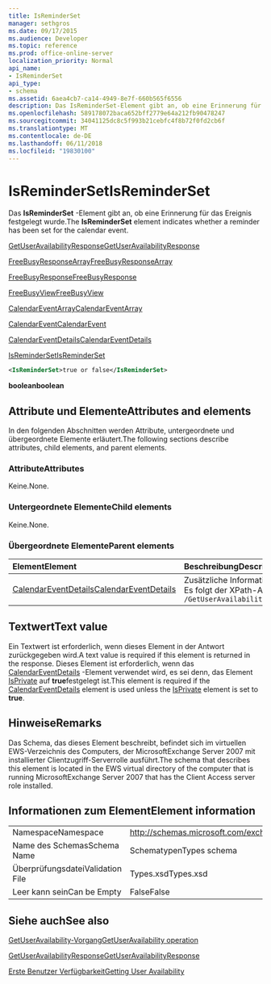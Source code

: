 ```yaml
---
title: IsReminderSet
manager: sethgros
ms.date: 09/17/2015
ms.audience: Developer
ms.topic: reference
ms.prod: office-online-server
localization_priority: Normal
api_name:
- IsReminderSet
api_type:
- schema
ms.assetid: 6aea4cb7-ca14-4949-8e7f-660b565f6556
description: Das IsReminderSet-Element gibt an, ob eine Erinnerung für das Ereignis festgelegt wurde.
ms.openlocfilehash: 589178072baca652bff2779e64a212fb90478247
ms.sourcegitcommit: 34041125dc8c5f993b21cebfc4f8b72f0fd2cb6f
ms.translationtype: MT
ms.contentlocale: de-DE
ms.lasthandoff: 06/11/2018
ms.locfileid: "19830100"
---
```

# <a name="isreminderset"></a><span data-ttu-id="5bd27-103">IsReminderSet</span><span class="sxs-lookup"><span data-stu-id="5bd27-103">IsReminderSet</span></span>

<span data-ttu-id="5bd27-104">Das **IsReminderSet** -Element gibt an, ob eine Erinnerung für das Ereignis festgelegt wurde.</span><span class="sxs-lookup"><span data-stu-id="5bd27-104">The **IsReminderSet** element indicates whether a reminder has been set for the calendar event.</span></span> 
  
[<span data-ttu-id="5bd27-105">GetUserAvailabilityResponse</span><span class="sxs-lookup"><span data-stu-id="5bd27-105">GetUserAvailabilityResponse</span></span>](getuseravailabilityresponse.md)
  
[<span data-ttu-id="5bd27-106">FreeBusyResponseArray</span><span class="sxs-lookup"><span data-stu-id="5bd27-106">FreeBusyResponseArray</span></span>](freebusyresponsearray.md)
  
[<span data-ttu-id="5bd27-107">FreeBusyResponse</span><span class="sxs-lookup"><span data-stu-id="5bd27-107">FreeBusyResponse</span></span>](freebusyresponse.md)
  
[<span data-ttu-id="5bd27-108">FreeBusyView</span><span class="sxs-lookup"><span data-stu-id="5bd27-108">FreeBusyView</span></span>](freebusyview.md)
  
[<span data-ttu-id="5bd27-109">CalendarEventArray</span><span class="sxs-lookup"><span data-stu-id="5bd27-109">CalendarEventArray</span></span>](calendareventarray.md)
  
[<span data-ttu-id="5bd27-110">CalendarEvent</span><span class="sxs-lookup"><span data-stu-id="5bd27-110">CalendarEvent</span></span>](calendarevent.md)
  
[<span data-ttu-id="5bd27-111">CalendarEventDetails</span><span class="sxs-lookup"><span data-stu-id="5bd27-111">CalendarEventDetails</span></span>](calendareventdetails.md)
  
[<span data-ttu-id="5bd27-112">IsReminderSet</span><span class="sxs-lookup"><span data-stu-id="5bd27-112">IsReminderSet</span></span>](isreminderset.md)
  
```xml
<IsReminderSet>true or false</IsReminderSet>
```

 <span data-ttu-id="5bd27-113">**boolean**</span><span class="sxs-lookup"><span data-stu-id="5bd27-113">**boolean**</span></span>
## <a name="attributes-and-elements"></a><span data-ttu-id="5bd27-114">Attribute und Elemente</span><span class="sxs-lookup"><span data-stu-id="5bd27-114">Attributes and elements</span></span>

<span data-ttu-id="5bd27-115">In den folgenden Abschnitten werden Attribute, untergeordnete und übergeordnete Elemente erläutert.</span><span class="sxs-lookup"><span data-stu-id="5bd27-115">The following sections describe attributes, child elements, and parent elements.</span></span>
  
### <a name="attributes"></a><span data-ttu-id="5bd27-116">Attribute</span><span class="sxs-lookup"><span data-stu-id="5bd27-116">Attributes</span></span>

<span data-ttu-id="5bd27-117">Keine.</span><span class="sxs-lookup"><span data-stu-id="5bd27-117">None.</span></span>
  
### <a name="child-elements"></a><span data-ttu-id="5bd27-118">Untergeordnete Elemente</span><span class="sxs-lookup"><span data-stu-id="5bd27-118">Child elements</span></span>

<span data-ttu-id="5bd27-119">Keine.</span><span class="sxs-lookup"><span data-stu-id="5bd27-119">None.</span></span>
  
### <a name="parent-elements"></a><span data-ttu-id="5bd27-120">Übergeordnete Elemente</span><span class="sxs-lookup"><span data-stu-id="5bd27-120">Parent elements</span></span>

|<span data-ttu-id="5bd27-121">**Element**</span><span class="sxs-lookup"><span data-stu-id="5bd27-121">**Element**</span></span>|<span data-ttu-id="5bd27-122">**Beschreibung**</span><span class="sxs-lookup"><span data-stu-id="5bd27-122">**Description**</span></span>|
|:-----|:-----|
|[<span data-ttu-id="5bd27-123">CalendarEventDetails</span><span class="sxs-lookup"><span data-stu-id="5bd27-123">CalendarEventDetails</span></span>](calendareventdetails.md) <br/> |<span data-ttu-id="5bd27-124">Zusätzliche Informationen zu einem Kalenderereignis.</span><span class="sxs-lookup"><span data-stu-id="5bd27-124">Provides additional information about a calendar event.</span></span>  <br/> <span data-ttu-id="5bd27-125">Es folgt der XPath-Ausdruck, der dieses Element:</span><span class="sxs-lookup"><span data-stu-id="5bd27-125">The following is the XPath expression to this element:</span></span>  <br/>  `/GetUserAvailabilityResponse/FreeBusyResponseArray/FreeBusyResponse/FreeBusyView/CalendarEventArray/CalendarEvent[i]/CalendarEventDetails` <br/> |
   
## <a name="text-value"></a><span data-ttu-id="5bd27-126">Textwert</span><span class="sxs-lookup"><span data-stu-id="5bd27-126">Text value</span></span>

<span data-ttu-id="5bd27-127">Ein Textwert ist erforderlich, wenn dieses Element in der Antwort zurückgegeben wird.</span><span class="sxs-lookup"><span data-stu-id="5bd27-127">A text value is required if this element is returned in the response.</span></span> <span data-ttu-id="5bd27-128">Dieses Element ist erforderlich, wenn das [CalendarEventDetails](calendareventdetails.md) -Element verwendet wird, es sei denn, das Element [IsPrivate](isprivate.md) auf **true**festgelegt ist.</span><span class="sxs-lookup"><span data-stu-id="5bd27-128">This element is required if the [CalendarEventDetails](calendareventdetails.md) element is used unless the [IsPrivate](isprivate.md) element is set to **true**.</span></span>
  
## <a name="remarks"></a><span data-ttu-id="5bd27-129">Hinweise</span><span class="sxs-lookup"><span data-stu-id="5bd27-129">Remarks</span></span>

<span data-ttu-id="5bd27-130">Das Schema, das dieses Element beschreibt, befindet sich im virtuellen EWS-Verzeichnis des Computers, der MicrosoftExchange Server 2007 mit installierter Clientzugriff-Serverrolle ausführt.</span><span class="sxs-lookup"><span data-stu-id="5bd27-130">The schema that describes this element is located in the EWS virtual directory of the computer that is running MicrosoftExchange Server 2007 that has the Client Access server role installed.</span></span>
  
## <a name="element-information"></a><span data-ttu-id="5bd27-131">Informationen zum Element</span><span class="sxs-lookup"><span data-stu-id="5bd27-131">Element information</span></span>

|||
|:-----|:-----|
|<span data-ttu-id="5bd27-132">Namespace</span><span class="sxs-lookup"><span data-stu-id="5bd27-132">Namespace</span></span>  <br/> |http://schemas.microsoft.com/exchange/services/2006/types  <br/> |
|<span data-ttu-id="5bd27-133">Name des Schemas</span><span class="sxs-lookup"><span data-stu-id="5bd27-133">Schema Name</span></span>  <br/> |<span data-ttu-id="5bd27-134">Schematypen</span><span class="sxs-lookup"><span data-stu-id="5bd27-134">Types schema</span></span>  <br/> |
|<span data-ttu-id="5bd27-135">Überprüfungsdatei</span><span class="sxs-lookup"><span data-stu-id="5bd27-135">Validation File</span></span>  <br/> |<span data-ttu-id="5bd27-136">Types.xsd</span><span class="sxs-lookup"><span data-stu-id="5bd27-136">Types.xsd</span></span>  <br/> |
|<span data-ttu-id="5bd27-137">Leer kann sein</span><span class="sxs-lookup"><span data-stu-id="5bd27-137">Can be Empty</span></span>  <br/> |<span data-ttu-id="5bd27-138">False</span><span class="sxs-lookup"><span data-stu-id="5bd27-138">False</span></span>  <br/> |
   
## <a name="see-also"></a><span data-ttu-id="5bd27-139">Siehe auch</span><span class="sxs-lookup"><span data-stu-id="5bd27-139">See also</span></span>



[<span data-ttu-id="5bd27-140">GetUserAvailability-Vorgang</span><span class="sxs-lookup"><span data-stu-id="5bd27-140">GetUserAvailability operation</span></span>](getuseravailability-operation.md)
  
[<span data-ttu-id="5bd27-141">GetUserAvailabilityResponse</span><span class="sxs-lookup"><span data-stu-id="5bd27-141">GetUserAvailabilityResponse</span></span>](getuseravailabilityresponse.md)


[<span data-ttu-id="5bd27-142">Erste Benutzer Verfügbarkeit</span><span class="sxs-lookup"><span data-stu-id="5bd27-142">Getting User Availability</span></span>](http://msdn.microsoft.com/library/d4133fcb-9b0f-4e6b-aadf-a389da83516a%28Office.15%29.aspx)

